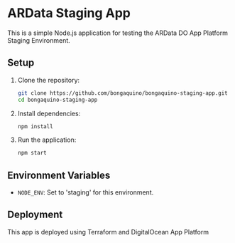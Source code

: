 # ARData Staging App

This is a simple Node.js application for testing the ARData DO App Platform Staging Environment.

## Setup

1. Clone the repository:
   ```sh
   git clone https://github.com/bongaquino/bongaquino-staging-app.git
   cd bongaquino-staging-app
   ```

2. Install dependencies:
   ```sh
   npm install
   ```

3. Run the application:
   ```sh
   npm start
   ```

## Environment Variables

- `NODE_ENV`: Set to 'staging' for this environment.

## Deployment

This app is deployed using Terraform and DigitalOcean App Platform 